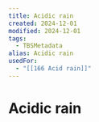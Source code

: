 ```yaml
---
title: Acidic rain
created: 2024-12-01
modified: 2024-12-01
tags:
  - TBSMetadata
alias: Acidic rain
usedFor:
  - "[[166 Acid rain]]"
---
```

# Acidic rain
